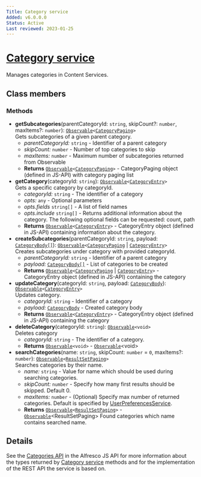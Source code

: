 ```yaml
---
Title: Category service
Added: v6.0.0.0
Status: Active
Last reviewed: 2023-01-25
---
```


# [Category service](../../../lib/content-services/src/lib/category/services/category.service.ts "Defined in category.service.ts")

Manages categories in Content Services.

## Class members

### Methods

-   **getSubcategories**(parentCategoryId: `string`, skipCount?: `number`, maxItems?: `number`): [`Observable`](http://reactivex.io/documentation/observable.html)`<`[`CategoryPaging`](https://github.com/Alfresco/alfresco-js-api/blob/master/src/api/content-rest-api/docs/CategoryPaging.md)`>`<br/>
    Gets subcategories of a given parent category.
    -   _parentCategoryId:_ `string`  - Identifier of a parent category
    -   _skipCount:_ `number`  - Number of top categories to skip
    -   _maxItems:_ `number`  - Maximum number of subcategories returned from Observable
    -   **Returns** [`Observable`](http://reactivex.io/documentation/observable.html)`<`[`CategoryPaging`](https://github.com/Alfresco/alfresco-js-api/blob/master/src/api/content-rest-api/docs/CategoryPaging.md)`>` - CategoryPaging object (defined in JS-API) with category paging list
-   **getCategory**(categoryId: `string`): [`Observable`](http://reactivex.io/documentation/observable.html)`<`[`CategoryEntry`](https://github.com/Alfresco/alfresco-js-api/blob/master/src/api/content-rest-api/docs/CategoryEntry.md)`>`<br/>
    Gets a specific category by categoryId.
    -   _categoryId:_ `string`  - The identifier of a category
    -   _opts:_ `any`  - Optional parameters
    -   _opts.fields_ `string[]` - A list of field names
    -   _opts.include_ `string[]` - Returns additional information about the category. The following optional fields can be requested: count, path
    -   **Returns** [`Observable`](http://reactivex.io/documentation/observable.html)`<`[`CategoryEntry`](https://github.com/Alfresco/alfresco-js-api/blob/master/src/api/content-rest-api/docs/CategoryEntry.md)`>` - CategoryEntry object (defined in JS-API) containing information about the category.
-   **createSubcategories**(parentCategoryId: `string`, payload: [`CategoryBody[]`](https://github.com/Alfresco/alfresco-js-api/blob/master/src/api/content-rest-api/docs/CategoryBody.md)): [`Observable`](http://reactivex.io/documentation/observable.html)`<`[`CategoryPaging`](https://github.com/Alfresco/alfresco-js-api/blob/master/src/api/content-rest-api/docs/CategoryPaging.md) | [`CategoryEntry`](https://github.com/Alfresco/alfresco-js-api/blob/master/src/api/content-rest-api/docs/CategoryEntry.md)`>`<br/>
    Creates subcategories under category with provided categoryId.
    -   _parentCategoryId:_ `string`  - Identifier of a parent category
    -   _payload:_ [`CategoryBody[]`](https://github.com/Alfresco/alfresco-js-api/blob/master/src/api/content-rest-api/docs/CategoryBody.md)  - List of categories to be created
    -   **Returns** [`Observable`](http://reactivex.io/documentation/observable.html)`<`[`CategoryPaging`](https://github.com/Alfresco/alfresco-js-api/blob/master/src/api/content-rest-api/docs/CategoryPaging.md) | [`CategoryEntry`](https://github.com/Alfresco/alfresco-js-api/blob/master/src/api/content-rest-api/docs/CategoryEntry.md)`>` - CategoryEntry object (defined in JS-API) containing the category
-   **updateCategory**(categoryId: `string`, payload: [`CategoryBody`](https://github.com/Alfresco/alfresco-js-api/blob/master/src/api/content-rest-api/docs/CategoryBody.md)): [`Observable`](http://reactivex.io/documentation/observable.html)`<`[`CategoryEntry`](https://github.com/Alfresco/alfresco-js-api/blob/master/src/api/content-rest-api/docs/CategoryEntry.md)`>`<br/>
    Updates category.
    -   _categoryId:_ `string`  - Identifier of a category
    -   _payload:_ [`CategoryBody`](https://github.com/Alfresco/alfresco-js-api/blob/master/src/api/content-rest-api/docs/CategoryBody.md)  - Created category body
    -   **Returns** [`Observable`](http://reactivex.io/documentation/observable.html)`<`[`CategoryEntry`](https://github.com/Alfresco/alfresco-js-api/blob/master/src/api/content-rest-api/docs/CategoryEntry.md)`>` - CategoryEntry object (defined in JS-API) containing the category
-   **deleteCategory**(categoryId: `string`): [`Observable`](http://reactivex.io/documentation/observable.html)`<void>`<br/>
    Deletes category
    -   _categoryId:_ `string`  - The identifier of a category.
    -   **Returns** [`Observable`](http://reactivex.io/documentation/observable.html)`<void>` - [`Observable`](http://reactivex.io/documentation/observable.html)&lt;void>
-   **searchCategories**(name: `string`, skipCount: `number` = `0`, maxItems?: `number`): [`Observable`](http://reactivex.io/documentation/observable.html)`<`[`ResultSetPaging`](https://github.com/Alfresco/alfresco-js-api/blob/develop/src/api/search-rest-api/docs/ResultSetPaging.md)`>`<br/>
    Searches categories by their name.
    -   _name:_ `string`  - Value for name which should be used during searching categories.
    -   _skipCount:_ `number`  - Specify how many first results should be skipped. Default 0.
    -   _maxItems:_ `number`  - (Optional) Specify max number of returned categories. Default is specified by [UserPreferencesService](../../core/services/user-preferences.service.md).
    -   **Returns** [`Observable`](http://reactivex.io/documentation/observable.html)`<`[`ResultSetPaging`](https://github.com/Alfresco/alfresco-js-api/blob/develop/src/api/search-rest-api/docs/ResultSetPaging.md)`>` - [`Observable`](http://reactivex.io/documentation/observable.html)&lt;ResultSetPaging> Found categories which name contains searched name.

## Details

See the
[Categories API](https://github.com/Alfresco/alfresco-js-api/blob/master/src/api/content-rest-api/docs/CategoriesApi.md)
in the Alfresco JS API for more information about the types returned by [Category
service](category.service.md) methods and for the implementation of the REST API the service is
based on.
